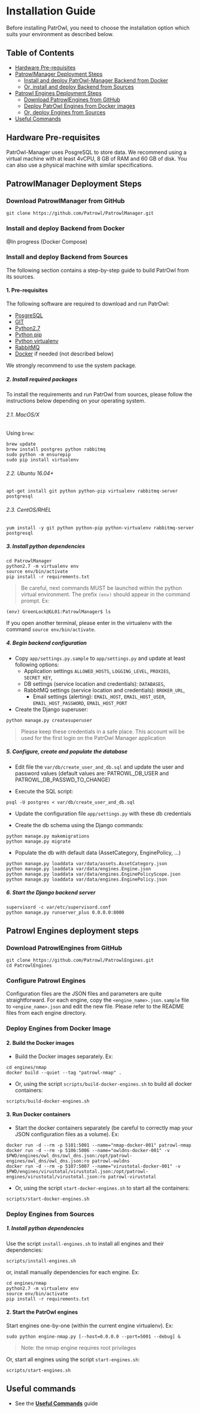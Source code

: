 # Installation Guide
Before installing PatrOwl, you need to choose the installation option which suits your environment as described below.

## Table of Contents
+ [Hardware Pre-requisites](#hardware-pre-requisites)
+ [PatrowlManager Deployment Steps](#patrowlmanager-deployment-steps)
  - [Install and deploy PatrOwl-Manager Backend from Docker](#install-and-deploy-backend-from-docker)
  - [Or, install and deploy Backend from Sources](#install-and-deploy-backend-from-sources)
+ [Patrowl Engines Deployment Steps](#patrowl-engines-deployment-steps)
  - [Download PatrowlEngines from GitHub](#download-patrowlengines-from-gitHub)
  - [Deploy PatrOwl Engines from Docker images](#deploy-engines-from-docker-images)
  - [Or, deploy Engines from Sources](#deploy-engines-from-sources)
+ [Useful Commands](#useful-commands)

## Hardware Pre-requisites
PatrOwl-Manager uses PosgreSQL to store data. We recommend using a virtual machine with at least 4vCPU, 8 GB of RAM and 60 GB of disk. You can also use a physical machine with similar specifications.

## PatrowlManager Deployment Steps
### Download PatrowlManager from GitHub
```
git clone https://github.com/Patrowl/PatrowlManager.git
```

### Install and deploy Backend from Docker
@In progress (Docker Compose)

### Install and deploy Backend from Sources
The following section contains a step-by-step guide to build PatrOwl from its sources.

#### 1. Pre-requisites
The following software are required to download and run PatrOwl:
+ [PosgreSQL](https://www.postgresql.org/download/)
+ [GIT](http://www.git-scm.com/downloads)
+ [Python2.7](https://www.python.org/download/releases/2.7/)
+ [Python pip](https://pip.pypa.io/en/stable/installing/)
+ [Python virtualenv](https://virtualenv.pypa.io/en/stable/installation/)
+ [RabbitMQ](https://www.rabbitmq.com)
+ [Docker](https://docs.docker.com/install/) if needed (not described below)

We strongly recommend to use the system package.

##### 2. Install required packages
To install the requirements and run PatrOwl from sources, please follow the instructions below depending on your operating system.

###### 2.1. MacOS/X
Using `brew`:
```
brew update
brew install postgres python rabbitmq
sudo python -m ensurepip
sudo pip install virtualenv
```

###### 2.2. Ubuntu 16.04+
```
apt-get install git python python-pip virtualenv rabbitmq-server postgresql
```

###### 2.3. CentOS/RHEL
```
yum install -y git python python-pip python-virtualenv rabbitmq-server postgresql
```

##### 3. Install python dependencies
```
cd PatrowlManager
python2.7 -m virtualenv env
source env/bin/activate
pip install -r requirements.txt
```
> Be careful, next commands MUST be launched within the python virtual environment. The prefix `(env)` should appear in the command prompt. Ex:
```
(env) GreenLock@GL01:PatrowlManager$ ls
```
If you open another terminal, please enter in the virtualenv with the command `source env/bin/activate`.

##### 4. Begin backend configuration
+ Copy `app/settings.py.sample` to `app/settings.py` and update at least following options:
	- Application settings `ALLOWED_HOSTS`, `LOGGING_LEVEL`, `PROXIES`, `SECRET_KEY`,
  - DB settings (service location and credentials): `DATABASES`,
  - RabbitMQ settings (service location and credentials): `BROKER_URL`,
	- Email settings (alerting): `EMAIL_HOST`, `EMAIL_HOST_USER`, `EMAIL_HOST_PASSWORD`, `EMAIL_HOST_PORT`
+ Create the Django superuser:
```
python manage.py createsuperuser
```
> Please keep these credentials in a safe place. This account will be used for the first login on the PatrOwl Manager application

##### 5. Configure, create and populate the database
+ Edit file the `var/db/create_user_and_db.sql` and update the user and password values (default values are: PATROWL_DB_USER and PATROWL_DB_PASSWD_TO_CHANGE)

+ Execute the SQL script:
```
psql -U postgres < var/db/create_user_and_db.sql
```
+ Update the configuration file `app/settings.py` with these db credentials

+ Create the db schema using the Django commands:
```
python manage.py makemigrations
python manage.py migrate
```

+ Populate the db with default data (AssetCategory, EnginePolicy, ...)
```
python manage.py loaddata var/data/assets.AssetCategory.json
python manage.py loaddata var/data/engines.Engine.json
python manage.py loaddata var/data/engines.EnginePolicyScope.json
python manage.py loaddata var/data/engines.EnginePolicy.json
```

##### 6. Start the Django backend server
```
supervisord -c var/etc/supervisord.conf
python manage.py runserver_plus 0.0.0.0:8000
```


## Patrowl Engines deployment steps
### Download PatrowlEngines from GitHub
```
git clone https://github.com/Patrowl/PatrowlEngines.git
cd PatrowlEngines
```

### Configure Patrowl Engines
Configuration files are the JSON files and parameters are quite straightforward. For each engine, copy the  `<engine_name>.json.sample` file to `<engine_name>.json` and edit the new file.
Please refer to the README files from each engine directory.

### Deploy Engines from Docker Image
#### 2. Build the Docker images
+ Build the Docker images separately. Ex:
```
cd engines/nmap
docker build --quiet --tag "patrowl-nmap" .
```
+ Or, using the script `scripts/build-docker-engines.sh` to build all docker containers:
```
scripts/build-docker-engines.sh
```
#### 3. Run Docker containers
+ Start the docker containers separately (be careful to correctly map your JSON configuration files as a volume). Ex:
```
docker run -d --rm -p 5101:5001 --name="nmap-docker-001" patrowl-nmap
docker run -d --rm -p 5106:5006 --name="owldns-docker-001" -v $PWD/engines/owl_dns/owl_dns.json:/opt/patrowl-engines/owl_dns/owl_dns.json:ro patrowl-owldns
docker run -d --rm -p 5107:5007 --name="virustotal-docker-001" -v $PWD/engines/virustotal/virustotal.json:/opt/patrowl-engines/virustotal/virustotal.json:ro patrowl-virustotal
```
+ Or, using the script `start-docker-engines.sh` to start all the containers:
```
scripts/start-docker-engines.sh
```

### Deploy Engines from Sources
##### 1. Install python dependencies
Use the script `install-engines.sh` to install all engines and their dependencies:
```
scripts/install-engines.sh
```

or, install manually dependencies for each engine. Ex:
```
cd engines/nmap
python2.7 -m virtualenv env
source env/bin/activate
pip install -r requirements.txt
```

#### 2. Start the PatrOwl engines
Start engines one-by-one (within the current engine virtualenv). Ex:
```
sudo python engine-nmap.py [--host=0.0.0.0 --port=5001 --debug] &
```
> Note: the nmap engine requires root privileges

Or, start all engines using the script `start-engines.sh`:
```
scripts/start-engines.sh
```


## Useful commands
+ See the __[Useful Commands](useful-commands.md)__ guide
